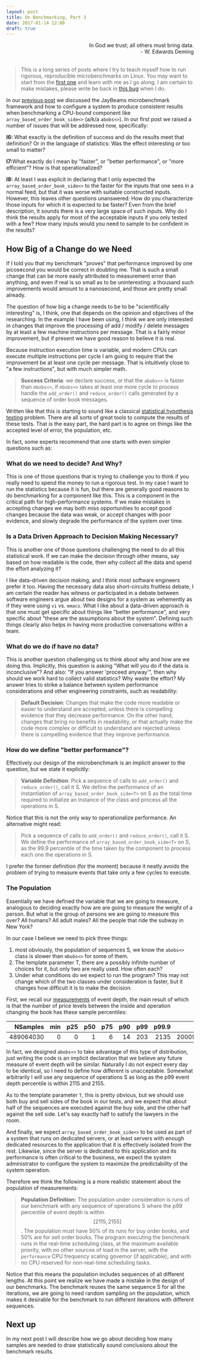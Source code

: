```yaml
---
layout: post
title: On Benchmarking, Part 3
date: 2017-01-14 12:00
draft: true
---
```


<div style="text-align: right">
In God we trust; all others must bring data.<br>
- W. Edwards Deming<br><br>
</div>

> This is a long series of posts where I try to teach myself how to
> run rigorous, reproducible microbenchmarks on Linux.  You may
> want to start from the [first one](/2017/01/04/on-benchmarking-part-1/)
> and learn with me as I go along.
> I am certain to make mistakes, please write be back in
> [this bug](https://github.com/coryan/coryan.github.io/issues/1) when
> I do.

In our [previous post]({{page.previous.url}}) we discussed the
JayBeams microbenchmark framework and how to configure a system to
produce consistent results when benchmarking a CPU-bound component
like `array_based_order_book_side<>` (a/k/a `abobs<>`).
In our first post we raised a number of issues that will be addressed
now, specifically:

**I6:**<a name="bad-no-minimum-effect-size"></a> What exactly is the
definition of success and do the results meet that definition? Or in
the language of statistics:
Was the effect interesting or too small to matter?

**I7:**<a name="bad-faster-not-operationalized"></a>What exactly do I mean
by "faster", or "better performance", or "more efficient"?  How is
that operationalized?

**I8:**<a name="bad-no-population-definition"></a> At least I was
explicit in declaring that I only expected the
`array_based_order_book_side<>` to the faster for the inputs that one
sees in a normal feed, but that it was worse with suitable constructed
inputs.  However, this leaves other questions unanswered:
How do you characterize those inputs for which it is expected to be
faster?
Even from the brief description, it sounds there is a very large
space of such inputs.  Why do I think the results apply
for most of the acceptable inputs if you only tested with a few?
How many inputs would you need to sample to be confident in the results?

## How Big of a Change do we Need

If I told you that my benchmark "proves" that performance improved by
one picosecond you would be correct in doubting me.
That is such a small change that can be more easily attributed to
measurement error than anything, and even if real is so small as to be
uninteresting:  a thousand such improvements would amount to a
nanosecond, and those are pretty small already.

The question of how big a change needs to be to be "scientifically
interesting" is, I think, one that depends on the opinion and
objectives of the researching.
In the example I have been using, I think we are only interested in
changes that improve the processing of add / modify / delete messages
by at least a few machine instructions per message.
That is a fairly minor improvement, but if present we have good reason
to believe it is real.

Because instruction execution time is variable, and modern CPUs can
execute multiple instructions per cycle I am going to require that the
improvement be at least one cycle per message.
That is intuitively close to "a few instructions", but with much
simpler math.

> **Success Criteria**: we declare success, or that the `abobs<>` is
> faster than `mbobs<>`, if `mbobs<>` takes at least one more cycle to
> process handle the `add_order()` and `reduce_order()` calls
> generated by a sequence of order book messages.

Written like that this is starting to sound like a classical
[statistical hypothesis testing](https://en.wikipedia.org/wiki/Statistical_hypothesis_testing)
problem.
There are all sorts of great tools to compute the results of these
tests.
That is the easy part, the hard part is to agree on things like the
accepted level of error, the population, etc.

In fact, some experts recommend that one starts with even simpler
questions such as:

### What do we need to decide? And Why?

This is one of those
questions that is trying to challenge you to think if you really need
to spend the money to run a rigorous test.
In my case I want to run the statistics because it is fun,
but there are generally good reasons to do benchmarking for a
component like this.
This is a component in the critical path for high-performance
systems.
If we make mistakes in accepting changes we may both
miss opportunities to accept good changes because the data was weak,
or accept changes with poor evidence, and slowly degrade the
performance of the system over time.

### Is a Data Driven Approach to Decision Making Necessary?

This is another one of those questions challenging the need to do all
this statistical work.
If we can make the decision through other means, say based on how
readable is the code, then why collect all the data and spend the
effort analyzing it?

I like data-driven decision making, and I think most software
engineers prefer it too.
Having the necessary data also short-circuits fruitless debate, I am
certain the reader has witness or participated in a debate between
software engineers argue about two designs for a system as vehemently
as if they were using `vi` vs. `emacs`.
What I like about a data-driven approach is that one must get specific
about things like "better performance",
and very specific about "these are the assumptions about the system".
Defining such things clearly also helps in having more productive
conversations within a team.

### What do we do if have no data?

This is another question challenging us to think about why and how are
we doing this.
Implicitly, this question is asking "What will you do if the data is
inconclusive"?  And also: "If you answer 'proceed anyway'", then why
should we work hard to collect valid statistics?  Why waste the
effort?
My answer tries to strike a balance between system performance
considerations and other engineering constraints, such as readability:

> **Default Decision**: Changes that make the code more readable or
> easier to understand are accepted, unless there is compelling
> evidence that they decrease performance.
> On the other hand, changes that bring no benefits in readability, or
> that actually make the code more complex or difficult to understand
> are rejected unless there is compelling evidence that they improve
> performance.

### How do we define "better performance"?

Effectively our design of the microbenchmark is an implicit answer to
the question, but we state it explicitly:

> **Variable Definition**: Pick a sequence of calls to `add_order()`
> and `reduce_order()`, call it S.
> We define the performance of an instantiation of
> `array_based_order_book_side<T>` on S as the total time required to
> initialize an instance of the class and process all the operations
> in S.

Notice that this is not the only way to operationalize performance.
An alternative might read:

> Pick a sequence of calls to `add_order()` and
> `reduce_order()`, call it S.
> We define the performance of `array_based_order_book_side<T>` on S,
> as the 99.9 percentile of the time taken by the component to process
> each one the operations in S.

I prefer the former definition (for the moment) because it neatly
avoids the problem of trying to measure events that take only a few
cycles to execute.

### The Population

Essentially we have defined the variable that we are going to measure,
analogous to deciding exactly how are are going to measure the weight
of a person.
But what is the group of persons we are going to measure this over?
All humans?  All adult males?  All the people that ride the subway in
New York?

In our case I believe we need to pick three things:

1. most obviously, the population of sequences S, we know the
   `abobs<>` class is slower than `mbobs<>` for some of them.
2. The template parameter T, there are a possibly infinite number of
   choices for it, but only two are really used.  How often each?
3. Under what conditions do we expect to run the program?  This may
   not change which of the two classes under consideration is faster,
   but it changes how difficult it is to make the decision.

First, we recall our
[measurements](https://github.com/coryan/jaybeams/issues/30)
of event depth, the main result of which is that the number of price
levels between the inside and operation changing the book has these
sample percentiles:

| NSamples | min | p25 | p50 | p75 | p90 | p99 | p99.9 | max |
| --------:| ---:| ---:| ---:| ---:| ---:| ---:| -----:| ---:|
| 489064030 | 0 | 0 | 1 | 6 | 14 | 203 | 2135 | 20009799 |

In fact, we designed `abobs<>` to take advantage
of this type of distribution,
just writing the code is an implicit declaration that we believe any
future measure of event depth will be similar.
Naturally I do not expect every day to be identical, so I need
to define how different is unacceptable.
Somewhat arbitrarily I will use any sequence of operations S as long
as the p99 event depth percentile is within 2115 and 2155.

As to the template parameter `T`, this is pretty obvious, but we
should use both buy and sell sides of the book in our tests, and we
expect that about half of the sequences are executed against the buy
side, and the other half against the sell side.
Let's say exactly half to satisfy the lawyers in the room.

And finally, we expect `array_based_order_book_side<>` to be used as
part of a system that runs on dedicated servers, or at
least servers with enough dedicated resources to the application that
it is effectively isolated from the rest.
Likewise, since the server is dedicated to this application and its
performance is often critical to the business, we expect
the system administrator to configure the system to maximize the
predictability of the system operation.

Therefore we think the following is a more realistic statement about
the population of measurements:

> **Population Definition:** The population under consideration is
> runs of our benchmark with any sequence of operations S where the
> p99 percentile of event depth is within $$[2115,2155]$$.
> The population must have 50% of its runs for buy order books, and
> 50% are for sell order books.
> The program executing the benchmark runs in the real-time scheduling
> class, at the maximum available priority, with no other sources of
> load in the server, with the `performance` CPU frequency scaling
> governor (if applicable), and with no CPU reserved for non-real-time
> scheduling tasks.

Notice that this means the population includes sequences of all
different lengths.  At this point we realize we have made a mistake in
the design of our benchmarks.
The benchmark reuses the same sequence S for all the iterations,
we are going to need random sampling on the population, which makes it
desirable for the benchmark to run different iterations with different
sequences.

## Next up

In my next post I will describe how we go about deciding how many
samples are needed to draw statistically sound conclusions about the
benchmark results.

